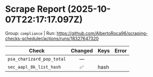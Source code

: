 # Scrape Report (2025-10-07T22:17:17.097Z)

Group: `compliance`  |  Run: https://github.com/AlbertoRoca96/scraping-checks-scheduler/actions/runs/18327647320

| Check | Changed | Keys | Error |
|---|:---:|:--|:--|
| `psa_charizard_pop_total` | — |  |  |
| `sec_aapl_8k_list_hash` | ✅ | hash |  |
